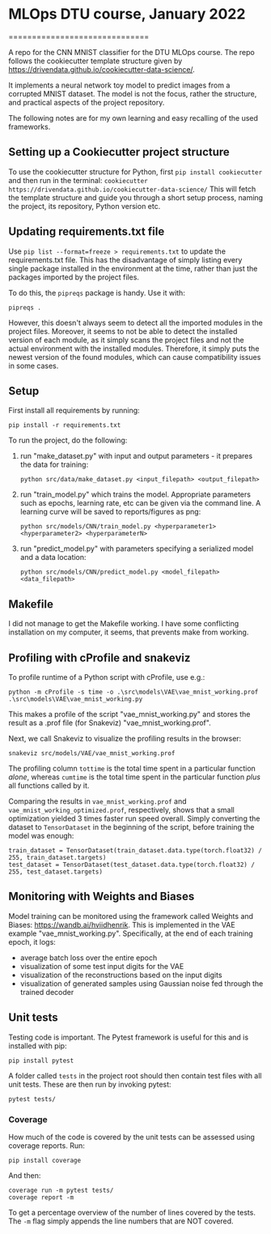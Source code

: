 # MLOps DTU course, January 2022
==============================

A repo for the CNN MNIST classifier for the DTU MLOps course. The repo follows the cookiecutter
template structure given by https://drivendata.github.io/cookiecutter-data-science/.

It implements a neural network toy model to predict images from a corrupted MNIST dataset.
The model is not the focus, rather the structure, and practical aspects of the
project repository.

The following notes are for my own learning and easy recalling of the used frameworks.

## Setting up a Cookiecutter project structure
To use the cookiecutter structure for Python, first `pip install cookiecutter` and 
then run in the terminal: 
`cookiecutter https://drivendata.github.io/cookiecutter-data-science/`
This will fetch the template structure and guide you through a short setup process,
naming the project, its repository, Python version etc.

## Updating requirements.txt file
Use `pip list --format=freeze > requirements.txt` to update the requirements.txt file. 
This has the disadvantage of simply listing every single package installed 
in the environment at the time, rather than just the packages imported 
by the project files. 

To do this, the `pipreqs` package is handy. Use it with:
    
    pipreqs .

However, this doesn't always seem to detect 
all the imported modules in the project files. Moreover, it seems to 
not be able to detect the installed version of each module, as it simply scans the 
project files and not the actual 
environment with the installed modules. Therefore, it simply puts the newest version 
of the found modules, which can cause compatibility issues in some cases. 

## Setup
First install all requirements by running:

    pip install -r requirements.txt

To run the project, do the following:
1. run "make_dataset.py" with input and output parameters - it prepares the data for training:
             
       python src/data/make_dataset.py <input_filepath> <output_filepath>

2. run "train_model.py" which trains the model. Appropriate parameters such as epochs, learning rate, etc
can be given via the command line. A learning curve will be saved to reports/figures as png:

       python src/models/CNN/train_model.py <hyperparameter1> <hyperparameter2> <hyperparameterN>

3. run "predict_model.py" with parameters specifying a serialized model and a data location:

       python src/models/CNN/predict_model.py <model_filepath> <data_filepath>


## Makefile
I did not manage to get the Makefile working. I have some conflicting installation on 
my computer, it seems, that prevents make from working.


## Profiling with cProfile and snakeviz
To profile runtime of a Python script with cProfile, use e.g.:
    
    python -m cProfile -s time -o .\src\models\VAE\vae_mnist_working.prof .\src\models\VAE\vae_mnist_working.py

This makes a profile of the script "vae_mnist_working.py" and stores the result as a 
.prof file (for Snakeviz) "vae_mnist_working.prof".

Next, we call Snakeviz to visualize the profiling results in the browser:

    snakeviz src/models/VAE/vae_mnist_working.prof

The profiling column `tottime` is the total time spent in a particular 
function *alone*, whereas `cumtime` is the total time spent in the particular 
function *plus* all functions called by it. 

Comparing the results in `vae_mnist_working.prof` and 
`vae_mnist_working_optimized.prof`, respectively, shows that a small 
optimization yielded 3 times faster run speed overall. Simply 
converting the dataset to `TensorDataset` in the beginning of the script, 
before training the model was enough:

    train_dataset = TensorDataset(train_dataset.data.type(torch.float32) / 255, train_dataset.targets)
    test_dataset = TensorDataset(test_dataset.data.type(torch.float32) / 255, test_dataset.targets)

## Monitoring with Weights and Biases
Model training can be monitored using the framework called Weights 
and Biases: https://wandb.ai/hviidhenrik. This is implemented in the VAE example 
"vae_mnist_working.py". Specifically, at the end of each training epoch, it logs: 
   - average batch loss over the entire epoch
   - visualization of some test input digits for the VAE
   - visualization of the reconstructions based on the input digits
   - visualization of generated samples using Gaussian noise fed through 
the trained decoder

## Unit tests
Testing code is important. The Pytest framework is useful for this and is installed
with pip:

    pip install pytest 

A folder called `tests` in the project root should then contain test 
files with all unit tests. These are then run by invoking pytest:

    pytest tests/

### Coverage
How much of the code is covered by the unit tests can be assessed using coverage
reports. Run:

    pip install coverage

And then:

    coverage run -m pytest tests/
    coverage report -m

To get a percentage overview of the number of lines covered by the tests. 
The `-m` flag simply appends the line numbers that are NOT covered. 
